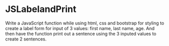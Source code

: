 # JSLabelandPrint
Write a JavaScript function while using html, css and bootstrap for styling to create a label form for input of 3 values: first name, last name, age. And then have the function print out a sentence using the 3 inputed values to create 2 sentences.
